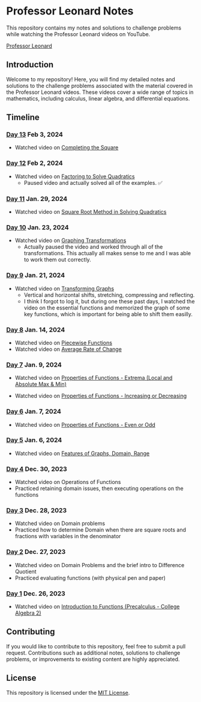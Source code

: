 # Professor Leonard Notes

This repository contains my notes and solutions to challenge problems while watching the Professor Leonard videos on YouTube.

[Professor Leonard](https://www.youtube.com/@ProfessorLeonard)


## Introduction

Welcome to my repository! Here, you will find my detailed notes and solutions to the challenge problems associated with the material covered in the Professor Leonard videos. These videos cover a wide range of topics in mathematics, including calculus, linear algebra, and differential equations.

## Timeline

### [Day 13](https://github.com/sbogucki12/math_tutorial/blob/main/Pre-Calculus/quadratics.md#Completing-the-Square) Feb 3, 2024 
- Watched video on [Completing the Square](https://www.youtube.com/watch?v=pYSYL_vy6YQ&list=PLDesaqWTN6ESsmwELdrzhcGiRhk5DjwLP&index=19)
  

### [Day 12](https://github.com/sbogucki12/math_tutorial/blob/main/Pre-Calculus/quadratics.md#factoring) Feb 2, 2024 
- Watched video on [Factoring to Solve Quadratics](https://www.youtube.com/watch?v=u2CFHYJWS60&list=PLDesaqWTN6ESsmwELdrzhcGiRhk5DjwLP&index=18)
  - Paused video and actually solved all of the examples. &#x2705;

### [Day 11](https://github.com/sbogucki12/math_tutorial/blob/main/Pre-Calculus/quadratics.md#square-root-method) Jan. 29, 2024 
- Watched video on [Square Root Method in Solving Quadratics](https://www.youtube.com/watch?v=mXAd6rkNSK0&list=PLDesaqWTN6ESsmwELdrzhcGiRhk5DjwLP&index=17&t=13s)


### [Day 10](https://github.com/sbogucki12/math_tutorial/blob/main/Pre-Calculus/graphs.md#graph-transformations) Jan. 23, 2024 
- Watched video on [Graphing Transformations](https://www.youtube.com/watch?v=HkrMJLSpJFI&list=PLDesaqWTN6ESsmwELdrzhcGiRhk5DjwLP&index=15)
  - Actually paused the video and worked through all of the transformations.  This actually all makes sense to me and I was able to work them out correctly. 
 


### [Day 9](https://github.com/sbogucki12/math_tutorial/blob/main/Pre-Calculus/graphs.md#graph-transformations) Jan. 21, 2024 
- Watched video on [Transforming Graphs](https://www.youtube.com/watch?v=sTCRB6hMsC4&list=PLDesaqWTN6ESsmwELdrzhcGiRhk5DjwLP&index=14)
  - Vertical and horizontal shifts, stretching, compressing and reflecting. 
  - I think I forgot to log it, but during one these past days, I watched the video on the essential functions and memorized the graph of some key functions, which is important for being able to shift them easilly.  


### [Day 8](/Pre-Calculus/graphs.md) Jan. 14, 2024 
- Watched video on [Piecewise Functions](https://www.youtube.com/watch?v=KHZKgl_9o7M&list=PLDesaqWTN6ESsmwELdrzhcGiRhk5DjwLP&index=12)
- Watched video on [Average Rate of Change](https://www.youtube.com/watch?v=H5Y-ONkezDM&list=PLDesaqWTN6ESsmwELdrzhcGiRhk5DjwLP&index=11)

### [Day 7](/Pre-Calculus/graphs.md) Jan. 9, 2024 
- Watched video on [Properties of Functions - Extrema (Local and Absolute Max & Min)](https://www.youtube.com/watch?v=2hItEGb3KJo&list=PLDesaqWTN6ESsmwELdrzhcGiRhk5DjwLP&index=10)

- Watched video on [Properties of Functions - Increasing or Decreasing](https://www.youtube.com/watch?v=cIRDvscVPr0&list=PLDesaqWTN6ESsmwELdrzhcGiRhk5DjwLP&index=9)

### [Day 6](/Pre-Calculus/functions.md) Jan. 7, 2024 
- Watched video on [Properties of Functions - Even or Odd](https://youtu.be/6897XAx3O9Q?si=j_GUtMf7SOe-Ja3D)

### [Day 5](/Pre-Calculus/graphs.md) Jan. 6, 2024 
- Watched video on [Features of Graphs, Domain, Range](https://youtu.be/d3b-4Zz65ZE?si=HJsLH23a3hDBFvil)

### [Day 4](/Pre-Calculus/functions.md) Dec. 30, 2023
- Watched video on Operations of Functions
- Practiced retaining domain issues, then executing operations on the functions 

### [Day 3](/Pre-Calculus/functions.md) Dec. 28, 2023
- Watched video on Domain problems
- Practiced how to determine Domain when there are square roots and fractions with variables in the denominator 

### [Day 2](/Pre-Calculus/functions.md) Dec. 27, 2023
- Watched video on Domain Problems and the brief intro to Difference Quotient
- Practiced evaluating functions (with physical pen and paper)
  
### [Day 1](/Pre-Calculus/functions.md) Dec. 26, 2023 
- Watched video on [Introduction to Functions (Precalculus - College Algebra 2)](https://youtu.be/FkUEsP9efFg?si=-CqrPY1XuoAFuWqZ)



 




## Contributing

If you would like to contribute to this repository, feel free to submit a pull request. Contributions such as additional notes, solutions to challenge problems, or improvements to existing content are highly appreciated.

## License

This repository is licensed under the [MIT License](LICENSE).


